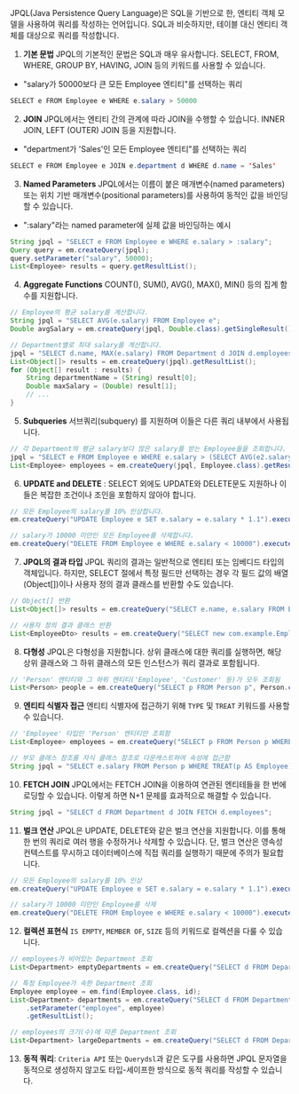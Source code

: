 JPQL(Java Persistence Query Language)은 SQL을 기반으로 한, 엔티티 객체 모델을 사용하여 쿼리를 작성하는 언어입니다. SQL과 비슷하지만, 테이블 대신 엔티티 객체를 대상으로 쿼리를 작성합니다.

1. **기본 문법**
JPQL의 기본적인 문법은 SQL과 매우 유사합니다. SELECT, FROM, WHERE, GROUP BY, HAVING, JOIN 등의 키워드를 사용할 수 있습니다.

-  "salary가 50000보다 큰 모든 Employee 엔티티"를 선택하는 쿼리
```java
SELECT e FROM Employee e WHERE e.salary > 50000
```


2. **JOIN**
JPQL에서는 엔티티 간의 관계에 따라 JOIN을 수행할 수 있습니다. INNER JOIN, LEFT (OUTER) JOIN 등을 지원합니다.

- "department가 'Sales'인 모든 Employee 엔티티"를 선택하는 쿼리
```java
SELECT e FROM Employee e JOIN e.department d WHERE d.name = 'Sales'
```


3. **Named Parameters**
JPQL에서는 이름이 붙은 매개변수(named parameters) 또는 위치 기반 매개변수(positional parameters)를 사용하여 동적인 값을 바인딩할 수 있습니다.

- ":salary"라는 named parameter에 실제 값을 바인딩하는 예시
```java
String jpql = "SELECT e FROM Employee e WHERE e.salary > :salary";
Query query = em.createQuery(jpql);
query.setParameter("salary", 50000);
List<Employee> results = query.getResultList();
```


4. **Aggregate Functions**
COUNT(), SUM(), AVG(), MAX(), MIN() 등의 집계 함수를 지원합니다.

```java
// Employee의 평균 salary를 계산합니다.
String jpql = "SELECT AVG(e.salary) FROM Employee e";
Double avgSalary = em.createQuery(jpql, Double.class).getSingleResult();

// Department별로 최대 salary를 계산합니다.
jpql = "SELECT d.name, MAX(e.salary) FROM Department d JOIN d.employees e GROUP BY d.name";
List<Object[]> results = em.createQuery(jpql).getResultList();
for (Object[] result : results) {
    String departmentName = (String) result[0];
    Double maxSalary = (Double) result[1];
    // ...
}
```


5. **Subqueries**
서브쿼리(subquery) 를 지원하며 이들은 다른 쿼리 내부에서 사용됩니다.

```java
// 각 Department의 평균 salary보다 많은 salary를 받는 Employee들을 조회합니다.
jpql = "SELECT e FROM Employee e WHERE e.salary > (SELECT AVG(e2.salary) FROM Employee e2 WHERE e2.department = e.department)";
List<Employee> employees = em.createQuery(jpql, Employee.class).getResultList();
```



6. **UPDATE and DELETE** : 
SELECT 외에도 UPDATE와 DELETE문도 지원하나 이들은 복잡한 조건이나 조인을 포함하지 않아야 합니다.

```java
// 모든 Employee의 salary를 10% 인상합니다.
em.createQuery("UPDATE Employee e SET e.salary = e.salary * 1.1").executeUpdate();

// salary가 10000 미만인 모든 Employee를 삭제합니다.
em.createQuery("DELETE FROM Employee e WHERE e.salary < 10000").executeUpdate();
```


7. **JPQL의 결과 타입**
JPQL 쿼리의 결과는 일반적으로 엔티티 또는 임베디드 타입의 객체입니다. 하지만, SELECT 절에서 특정 필드만 선택하는 경우 각 필드 값의 배열(Object[])이나 사용자 정의 결과 클래스를 반환할 수도 있습니다.

```java
// Object[] 반환
List<Object[]> results = em.createQuery("SELECT e.name, e.salary FROM Employee e").getResultList();

// 사용자 정의 결과 클래스 반환
List<EmployeeDto> results = em.createQuery("SELECT new com.example.EmployeeDto(e.name, e.salary) FROM Employee e", EmployeeDto.class).getResultList();
```


8. **다형성**
JPQL은 다형성을 지원합니다. 상위 클래스에 대한 쿼리를 실행하면, 해당 상위 클래스와 그 하위 클래스의 모든 인스턴스가 쿼리 결과로 포함됩니다.

```java
// 'Person' 엔티티와 그 하위 엔티티('Employee', 'Customer' 등)가 모두 조회됨
List<Person> people = em.createQuery("SELECT p FROM Person p", Person.class).getResultList();
```


9. **엔티티 식별자 접근**
엔티티 식별자에 접근하기 위해 `TYPE` 및 `TREAT` 키워드를 사용할 수 있습니다.

```java
// 'Employee' 타입인 'Person' 엔티티만 조회함
List<Employee> employees = em.createQuery("SELECT p FROM Person p WHERE TYPE(p) = Employee", Employee.class).getResultList();

// 부모 클래스 참조를 자식 클래스 참조로 다운캐스트하여 속성에 접근함 
String jpql = "SELECT e.salary FROM Person p WHERE TREAT(p AS Employee).salary > 50000";
```


10. **FETCH JOIN**
JPQL에서는 FETCH JOIN을 이용하여 연관된 엔티테들을 한 번에 로딩할 수 있습니다. 이렇게 하면 N+1 문제를 효과적으로 해결할 수 있습니다.

```java
String jpql = "SELECT d FROM Department d JOIN FETCH d.employees";
```


11. **벌크 연산**
JPQL은 UPDATE, DELETE와 같은 벌크 연산을 지원합니다. 이를 통해 한 번의 쿼리로 여러 행을 수정하거나 삭제할 수 있습니다. 단, 벌크 연산은 영속성 컨텍스트를 무시하고 데이터베이스에 직접 쿼리를 실행하기 때문에 주의가 필요합니다.

```java
// 모든 Employee의 salary를 10% 인상
em.createQuery("UPDATE Employee e SET e.salary = e.salary * 1.1").executeUpdate();

// salary가 10000 미만인 Employee를 삭제
em.createQuery("DELETE FROM Employee e WHERE e.salary < 10000").executeUpdate();
```


12. **컬렉션 표현식**
`IS EMPTY`, `MEMBER OF`, `SIZE` 등의 키워드로 컬렉션을 다룰 수 있습니다.

```java
// employees가 비어있는 Department 조회
List<Department> emptyDepartments = em.createQuery("SELECT d FROM Department d WHERE d.employees IS EMPTY", Department.class).getResultList();

// 특정 Employee가 속한 Department 조회
Employee employee = em.find(Employee.class, id);
List<Department> departments = em.createQuery("SELECT d FROM Department d WHERE :employee MEMBER OF d.employees", Department.class)
    .setParameter("employee", employee)
    .getResultList();

// employees의 크기(수)에 따른 Department 조회
List<Department> largeDepartments = em.createQuery("SELECT d FROM Department d WHERE SIZE(d.employees) > 10", Department.class).getResultList();
```


13. **동적 쿼리**: `Criteria API` 또는 `Querydsl`과 같은 도구를 사용하면 JPQL 문자열을 동적으로 생성하지 않고도 타입-세이프한 방식으로 동적 쿼리를 작성할 수 있습니다.